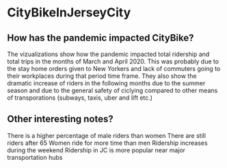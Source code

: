 # CityBikeInJerseyCity

## How has the pandemic impacted CityBike?
The vizualizations show how the pandemic impacted total ridership and total trips in the months of March and April 2020. This was probably due to the stay home orders given to New Yorkers and lack of commuters going to their workplaces during that period time frame. 
They also show the dramatic increase of riders in the following months due to the summer season and due to the general safety of ciclying compared to other means of transporations (subways, taxis, uber and lift etc.)

## Other interesting notes? 
There is a higher percentage of male riders than women
There are still riders after 65
Women ride for more time than men
Ridership increases during the weekend
Ridership in JC is more popular near major transportation hubs

